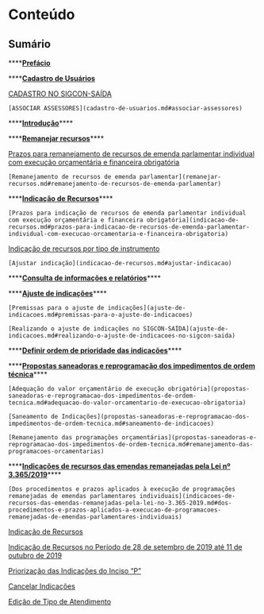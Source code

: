 # Conteúdo

## Sumário

\*\*\*\*[**Prefácio**](prefacio.md)

\*\*\*\*[**Cadastro de Usuários**](cadastro-de-usuarios.md)

   [ CADASTRO NO SIGCON-SAÍDA](cadastro-de-usuarios.md#cadastro-no-sigcon-saida)

    [ASSOCIAR ASSESSORES](cadastro-de-usuarios.md#associar-assessores)

\*\*\*\*[**Introdução**](introducao.md)\*\*\*\*

\*\*\*\*[**Remanejar recursos**](remanejar-recursos.md)\*\*\*\*

   [  Prazos para remanejamento de recursos de emenda parlamentar individual com execução orçamentária e financeira obrigatória](remanejar-recursos.md#prazos-para-remanejamento-de-recursos-de-emenda-parlamentar-individual-com-execucao-orcamentaria-e-financeira-obrigatoria)

    [Remanejamento de recursos de emenda parlamentar](remanejar-recursos.md#remanejamento-de-recursos-de-emenda-parlamentar)

\*\*\*\*[**Indicação de Recursos**](indicacao-de-recursos.md)\*\*\*\*

    [Prazos para indicação de recursos de emenda parlamentar individual com execução orçamentária e financeira obrigatória](indicacao-de-recursos.md#prazos-para-indicacao-de-recursos-de-emenda-parlamentar-individual-com-execucao-orcamentaria-e-financeira-obrigatoria)

   [ Indicação de recursos por tipo de instrumento](indicacao-de-recursos.md#indicacao-de-recursos-por-tipo-de-instrumento)

    [Ajustar indicação](indicacao-de-recursos.md#ajustar-indicacao)

\*\*\*\*[**Consulta de informações e relatórios**](consulta-de-informacoes-e-relatorios.md)\*\*\*\*

\*\*\*\*[**Ajuste de indicações**](ajuste-de-indicacoes.md)\*\*\*\*

    [Premissas para o ajuste de indicações](ajuste-de-indicacoes.md#premissas-para-o-ajuste-de-indicacoes)

    [Realizando o ajuste de indicações no SIGCON-SAÍDA](ajuste-de-indicacoes.md#realizando-o-ajuste-de-indicacoes-no-sigcon-saida)

\*\*\*\*[**Definir ordem de prioridade das indicações**](definir-ordem-de-prioridade-das-indicacoes.md)\*\*\*\*

\*\*\*\*[**Propostas saneadoras e reprogramação dos impedimentos de ordem técnica**](propostas-saneadoras-e-reprogramacao-dos-impedimentos-de-ordem-tecnica.md)\*\*\*\*

    [Adequação do valor orçamentário de execução obrigatória](propostas-saneadoras-e-reprogramacao-dos-impedimentos-de-ordem-tecnica.md#adequacao-do-valor-orcamentario-de-execucao-obrigatoria)

    [Saneamento de Indicações](propostas-saneadoras-e-reprogramacao-dos-impedimentos-de-ordem-tecnica.md#saneamento-de-indicacoes)

    [Remanejamento das programações orçamentárias](propostas-saneadoras-e-reprogramacao-dos-impedimentos-de-ordem-tecnica.md#remanejamento-das-programacoes-orcamentarias)

\*\*\*\*[**Indicações de recursos das emendas remanejadas pela Lei nº 3.365/2019**](indicacoes-de-recursos-das-emendas-remanejadas-pela-lei-no-3.365-2019.md)\*\*\*\*

    [Dos procedimentos e prazos aplicados à execução de programações remanejadas de emendas parlamentares individuais](indicacoes-de-recursos-das-emendas-remanejadas-pela-lei-no-3.365-2019.md#dos-procedimentos-e-prazos-aplicados-a-execucao-de-programacoes-remanejadas-de-emendas-parlamentares-individuais)

   [Indicação de Recursos](indicacao-de-recursos.md#indicacao-de-recursos-por-tipo-de-instrumento)

   [Indicação de Recursos no Período de 28 de setembro de 2019 até 11 de outubro de 2019](indicacoes-de-recursos-das-emendas-remanejadas-pela-lei-no-3.365-2019.md#indicacao-de-recursos-no-periodo-de-28-de-setembro-de-2019-ate-11-de-outubro-de-2019)

   [Priorização das Indicações do Inciso “P”](indicacoes-de-recursos-das-emendas-remanejadas-pela-lei-no-3.365-2019.md#priorizacao-das-indicacoes-do-inciso-p)

   [Cancelar Indicações](indicacoes-de-recursos-das-emendas-remanejadas-pela-lei-no-3.365-2019.md#cancelar-indicacoes)

   [Edição de Tipo de Atendimento](indicacoes-de-recursos-das-emendas-remanejadas-pela-lei-no-3.365-2019.md#edicao-de-tipo-de-atendimento)

